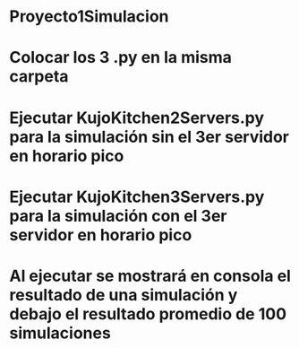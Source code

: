 # Proyecto1Simulacion
# Colocar los 3 .py en la misma carpeta
# Ejecutar KujoKitchen2Servers.py para la simulación sin el 3er servidor en horario pico
# Ejecutar KujoKitchen3Servers.py para la simulación con el 3er servidor en horario pico
# Al ejecutar se mostrará en consola el resultado de una simulación y debajo el resultado promedio de 100 simulaciones
